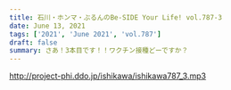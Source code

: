 ```yaml
---
title: 石川・ホンマ・ぶるんのBe-SIDE Your Life! vol.787-3
date: June 13, 2021
tags: ['2021', 'June 2021', 'vol.787']
draft: false
summary: さあ！3本目です！！ワクチン接種どーですか？
---
```


http://project-phi.ddo.jp/ishikawa/ishikawa787_3.mp3
